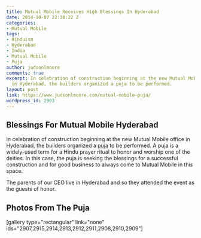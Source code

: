 ```yaml
---
title: Mutual Mobile Receives High Blessings In Hyderabad
date: 2014-10-07 22:38:22 Z
categories:
- Mutual Mobile
tags:
- Hinduism
- Hyderabad
- India
- Mutual Mobile
- Puja
author: judsonlmoore
comments: true
excerpt: In celebration of construction beginning at the new Mutual Mobile office
  in Hyderabad, the builders organized a puja to be performed.
layout: post
link: https://www.judsonlmoore.com/mutual-mobile-puja/
wordpress_id: 2903
---
```


## Blessings For Mutual Mobile Hyderabad


In celebration of construction beginning at the new Mutual Mobile office in Hyderabad, the builders organized a [puja](http://en.wikipedia.org/wiki/Puja_(Hinduism)) to be performed. A puja is a widely-used term for a Hindu prayer ritual to honor and worship one of the deities. In this case, the puja is seeking the blessings for a successful construction and for good business to always come to Mutual Mobile in this space.

The parents of our CEO live in Hyderabad and so they attended the event as the guests of honor.


## Photos From The Puja


[gallery type="rectangular" link="none" ids="2907,2915,2914,2913,2912,2911,2908,2910,2909"]
